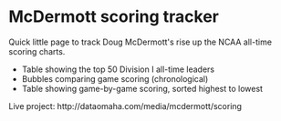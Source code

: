McDermott scoring tracker
=====
Quick little page to track Doug McDermott's rise up the NCAA all-time scoring charts.
<ul>
<li>Table showing the top 50 Division I all-time leaders</li>
<li>Bubbles comparing game scoring (chronological)</li>
<li>Table showing game-by-game scoring, sorted highest to lowest</li>
</ul>
Live project: http://dataomaha.com/media/mcdermott/scoring
